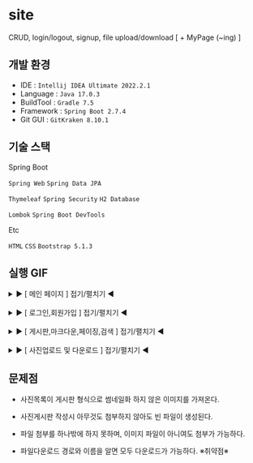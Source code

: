 # site 

CRUD, login/logout, signup, file upload/download     [ + MyPage (~ing) ] 

## 개발 환경
* IDE : `Intellij IDEA Ultimate 2022.2.1`
* Language : `Java 17.0.3`
* BuildTool : `Gradle 7.5`
* Framework : `Spring Boot 2.7.4`
* Git GUI : `GitKraken 8.10.1`

## 기술 스택

Spring Boot

`Spring Web` `Spring Data JPA`

`Thymeleaf` `Spring Security` `H2 Database`

`Lombok` `Spring Boot DevTools`

Etc 

`HTML` `CSS` `Bootstrap 5.1.3`

## 실행 GIF

<details>
<summary>▶ [ 메인 페이지 ] 접기/펼치기 ◀</summary><br>

![mainpage](https://user-images.githubusercontent.com/100026743/199162940-a6e505b3-b9b0-4149-9bee-77e3639d22df.gif)

**CSS, HTML 연습 겸 요란한 효과들을 넣었다.**
</details>

<br>
<details>
<summary>▶ [ 로그인,회원가입 ] 접기/펼치기 ◀</summary><br>

![signup_page](https://user-images.githubusercontent.com/100026743/199194174-b835807b-bd44-4a79-b066-3568d5f0841e.gif)

**회원가입 시 비밀번호와 비밀번호확인이 틀리면 아래 경고메세지가 뜬다. 아이디 중복또한 경고 메세지를 생성한다.**<br>
**가입 이후 로그인 페이지로 이동한다.**<br><br>

![login_page](https://user-images.githubusercontent.com/100026743/199194558-a6b22c7b-aa5b-4f98-beeb-14646e67157d.gif)

**로그인 시 아이디 또는 비밀번호가 틀리면 팝업창이 뜬다. 성공하면 게시판 페이지로 이동한다.**
</details>

<br>
<details>
<summary>▶ [ 게시판,마크다운,페이징,검색 ] 접기/펼치기 ◀</summary><br>

![write_comment_rec](https://user-images.githubusercontent.com/100026743/199195062-42df19c4-4b7e-4b64-80d6-b62fec132b42.gif)

**로그인 이후 게시글 작성이 가능하다. 게시글에 댓글,추천수가 증가하면 List에 표시된다.**<br>
**글 작성자와 현재 로그인한 사용자가 같을때만 삭제,수정 버튼이 보이며 사용이 가능하다.**<br><br>

![markdown_test](https://user-images.githubusercontent.com/100026743/199195613-b8727abd-bfd7-431e-8b78-ae6624b05803.gif)

**Content에 마크다운을 적용하여 글 작성시에 사용이 가능하다.**<br><br>

![paging_search](https://user-images.githubusercontent.com/100026743/199195842-e7077163-c590-422f-913d-478ea67331ff.gif)

**페이징과 검색 기능으로 제목,내용,댓글 중 하나라도 검색키워드와 일치하면 검색이 가능하다.**
</details>

<br>
<details>
<summary>▶ [ 사진업로드 및 다운로드 ] 접기/펼치기 ◀</summary><br>

![picture_upload,download](https://user-images.githubusercontent.com/100026743/199197745-91f2d6e6-f2d3-46e6-bca0-805ad64fc16d.gif)

**외부 경로설정으로 글을 작성하며 사진을 업로드하면 바로 보이게된다.**<br><br>
**업로드시 파일은 이름 중복을 방지하기 위해 32자리수의 랜덤한 이름으로 저장하지만, <br> 다운로드시엔 업로드했던 파일의 원래이름으로 다운로드한다.**<br><br>

![otherFile_download](https://user-images.githubusercontent.com/100026743/199198348-6009ca33-7539-483a-8a0a-4c611596491c.gif)

**첨부파일이 존재한다면 다운로드 버튼이 보이게되고, 아니라면 아무것도 뜨지 않는다.**<br>
**사진목록에서 확장자가 이미지관련 파일이라면 사진이 보이지만, 아니라면 "이미지 없음"의 내용이 보이게된다.**<br>
**파일의 업로드 제한은 10MB로 설정하였다.**


</details>

## 문제점

* 사진목록이 게시판 형식으로 썸네일화 하지 않은 이미지를 가져온다.

* 사진게시판 작성시 아무것도 첨부하지 않아도 빈 파일이 생성된다.

* 파일 첨부를 하나밖에 하지 못하며, 이미지 파일이 아니여도 첨부가 가능하다.

* 파일다운로드 경로와 이름을 알면 모두 다운로드가 가능하다. ※취약점※
